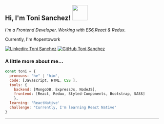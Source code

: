<h2>
  Hi, I'm Toni Sanchez! <img src="https://media.giphy.com/media/Wj7lNjMNDxSmc/giphy.gif" width="50">
</h2>
<p><em>
  I'm a Frontend Developer. Working with ES6,React & Redux.
</em></p>

<p>
  Currently, I'm #opentowork
</p>


[![Linkedin: Toni Sanchez](https://img.shields.io/badge/-ToniSanchez-blue?style=flat-square&logo=Linkedin&logoColor=white&link=https://www.linkedin.com/in/toni-sanchez-garcia/)](https://www.linkedin.com/in/toni-sanchez-garcia/)
[![GitHub Toni Sanchez](https://img.shields.io/github/followers/tonisg91?label=follow&style=social)](https://github.com/Tonisg91)


### A little more about me...  

```javascript
const toni = {
  pronouns: "he" | "him",
  code: [Javascript, HTML, CSS ],
  tools: {
    backend: [MongoDB, ExpressJs, NodeJS],
    frontend: [React, Redux, Styled-Components, Bootstrap, SASS]
    },
  learning: 'ReactNative'
  challenge: "Currently, I'm learning React Native"
}
```
---
